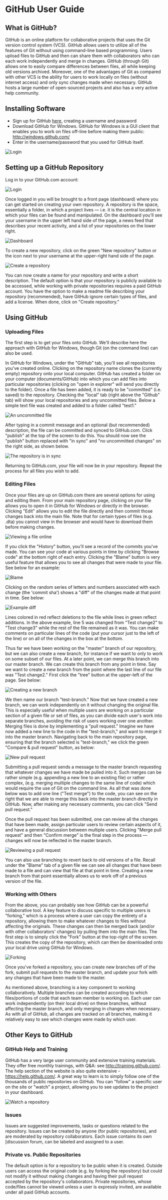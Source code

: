 GitHub User Guide
=================

What is GitHub?
---------------

GitHub is an online platform for collaborative projects that uses the Git version control system (VCS). GitHub allows users to utilize all of the features of Git without using command-line based programming. Users upload files to GitHub and then can share them with collaborators who can each work independently and merge in changes. GitHub (through Git) allows one to easily compare differences between files, all while keeping old versions archived. Moreover, one of the advantages of Git as compared with other VCS is the ability for users to work locally on files (without internet access) and only sync changes made when necessary. GitHub hosts a large number of open-sourced projects and also has a very active help community.

Installing Software
-------------------

- Sign up for GitHub [here](https://github.com/signup/free), creating a username and password
- Download GitHub for Windows. GitHub for Windows is a GUI client that enables you to work on files off-line before making them public: http://windows.github.com/
- Enter in the username/password that you used for GitHub itself.

![Login](/img/gui_login.png)

Setting up a GitHub Repository
------------------------------

Log in to your GitHub.com account:

![Login](/img/github_login.png)

Once logged in you will be brought to a front page (dashboard) where you can get started on creating your own repository. A repository is the space, essentially a folder, in which a project lives &mdash; i.e. it is the central location in which your files can be found and manipulated. On the dashboard you'll see your username in the upper left hand side of the page, a news feed that describes your recent activity, and a list of your repositories on the lower right.

![Dashboard](/img/dashboard.png)

To create a new repository, click on the green "New repository" button or the icon next to your username at the upper-right hand side of the page.

![Create a repository](/img/new_repo.png)

You can now create a name for your repository and write a short description. The default option is that your repository is publicly available to be accessed, while working with private repositories requires a paid GitHub account. You have the option to make a readme file describing your repository (recommended), have GitHub ignore certain types of files, and add a license. When done, click on "Create repository."

Using GitHub
------------

### Uploading Files

The first step is to get your files onto GitHub. We'll describe here the approach with GitHub for Windows, though Git (on the command line) can also be used.

In GitHub for Windows, under the "GitHub" tab, you'll see all repositories you've created online. Clicking on the repository name clones the (currently empty) repository onto your local computer. GitHub has created a folder on your computer (documents/GitHub) into which you can add files into particular repositories (clicking on "open in explorer" will send you directly to the folder).
Once a file has been added, it is ready to be "committed" (i.e. saved) to the repository. Checking the "local" tab (right above the "Github" tab) will show your local repositories and any uncommitted files. Below a simple text file was created and added to a folder called "test1."

![An uncommitted file](/img/staging.png)

After typing in a commit message and an optional (but recommended) description, the file can be committed and synced to GitHub.com. Click "publish" at the top of the screen to do this. You should now see the "publish" button replaced with "in sync" and "no uncommitted changes" on the right side, as shown below.

![The repository is in sync](/img/after_push.png)

Returning to GitHub.com, your file will now be in your repository. Repeat the process for all files you wish to add.

### Editing Files

Once your files are up on GitHub.com there are several options for using and editing them. From your main repository page, clicking on your file allows you to open it in GitHub for Windows or directly in the browser. Clicking "Edit" allows you to edit the file directly and then commit those changes back into the main file. Note that for certain types of files (e.g. .dta) you cannot view in the browser and would have to download them before making changes.

![Viewing a file online](/img/view_blob.png)

If you click the "History" button, you'll see a record of the commits you've made. You can see your code at various points in time by clicking "Browse code" at the bottom right of each entry. Clicking the "Blame" button is very useful feature that allows you to see all changes that were made to your file. See below for an example:

![Blame](/img/blame.png)

Clicking on the random series of letters and numbers associated with each change (the 'commit sha') shows a "diff" of the changes made at that point in time. See below:

![Example diff](/img/commit_diff.png)

Lines colored in red reflect deletions to the file while lines in green reflect additions. In the above example, line 5 was changed from "Test change2" to "Test change3" while the rest of the file remained as it was. You can make comments on particular lines of the code (put your cursor just to the left of the line) or on all of the changes in the box at the bottom.

Thus far we have been working on the "master" branch of our repository, but we can also create a new branch, for instance if we want to only to work on some subset of our files. At a later point, we can merge this branch into our master branch. We can create this branch from any point in time. Say we want to create a new branch from the point where the last line of our file was "Test change2." First click the "tree" button at the upper-left of the page. See below:

![Creating a new branch](/img/create_branch.png)

We then name our branch "test-branch." Now that we have created a new branch, we can work independently on it without changing the original file. This is especially useful when multiple users are working on a particular section of a given file or set of files, as you can divide each user's work into separate branches, avoiding the risk of users working over one another.
Merging files is done by implementing a "pull request." Imagine we have now added a new line to the code in the "test-branch," and want to merge it into the master branch. Navigating back to the main repository page, ensuring that the branch selected is "test-branch," we click the green "Compare & pull request" button, as below:

![New pull request](/img/create_pull_request.png)

Submitting a pull request sends a message to the master branch requesting that whatever changes we have made be pulled into it. Such merges can be rather simple (e.g. appending a new line to an existing file) or rather complex, (e.g. merging multiple changes to the same line of code) which would require the use of Git on the command line. As all that was done below was to add one line ("Test merge") to the code, you can see on the right that we are able to merge this back into the master branch directly in GitHub. Now, after making any necessary comments, you can click "Send pull request."

Once the pull request has been submitted, one can review all the changes that have been made, assign particular users to review certain aspects of it, and have a general discussion between multiple users. Clicking "Merge pull request" and then "Confirm merge" is the final step in the process &mdash; changes will now be reflected in the master branch.

![Reviewing a pull request](/img/review_pull_request.png)

You can also use branching to revert back to old versions of a file. Recall under the "Blame" tab of a given file we can see all changes that have been made to a file and can view that file at that point in time. Creating a new branch from that point essentially allows us to work off of a previous version of the file.

### Working with Others

From the above, you can probably see how GitHub can be a powerful collaborative tool. A key feature to discuss specific to multiple users is "forking," which is a process where a user can copy the entirety of a repository, allowing them to make whatever changes to files without affecting the originals. These changes can then be merged back (and/or with other collaborators' changes) by pulling them into the main files. The first step is to simply click the "Fork" button at the top-right of the screen. This creates the copy of the repository, which can then be downloaded onto your local drive using GitHub for Windows.

![Forking](/img/fork_button.png)

Once you've forked a repository, you can create new branches off of the fork, submit pull requests to the master branch, and update your fork with any changes that have been made to the master.

As mentioned above, branching is a key component to working collaboratively. Multiple branches can be created according to which files/portions of code that each team member is working on. Each user can work independently (on their local drive) on these branches, without affecting the master branch, and only merging in changes when necessary. As with all of GitHub, all changes are tracked on all branches, making it relatively easy to see which changes were made by which user.

Other Keys to GitHub
--------------------

### GitHub Help and Training

GitHub has a very large user community and extensive training materials. They offer free monthly trainings, with Q&A: see http://training.github.com/. The help section of the website is also quite extensive - https://help.github.com/. A great way to learn is to simply follow one of the thousands of public repositories on GitHub. You can "follow" a specific user on the site or "watch" a project, allowing you to see updates to the project in your dashboard.

![Watch a repository](/img/watch_button.png)

### Issues

Issues are suggested improvements, tasks or questions related to the repository. Issues can be created by anyone (for public repositories), and are moderated by repository collaborators. Each issue contains its own [discussion forum, can be labeled and assigned to a user.

### Private vs. Public Repositories

The default option is for a repository to be public when it is created. Outside users can access the original code (e.g. by forking the repository) but could not modify it without making changes and having their pull request accepted by the repository's collaborators. Private repositories, whose code/files cannot be viewed unless a user is expressly invited, are available under all paid GitHub accounts.
